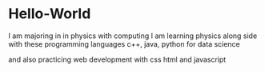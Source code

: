 # Hello-World

I am majoring in in physics with computing 
I am learning physics along side with these programming languages c++, java, python for data science

and also practicing web development with css html and javascript
